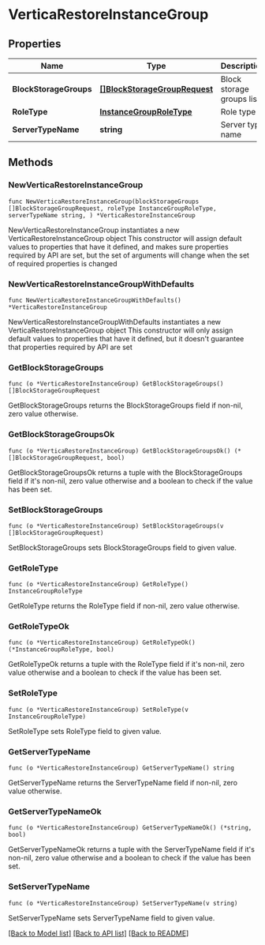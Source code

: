 # VerticaRestoreInstanceGroup

## Properties

Name | Type | Description | Notes
------------ | ------------- | ------------- | -------------
**BlockStorageGroups** | [**[]BlockStorageGroupRequest**](BlockStorageGroupRequest.md) | Block storage groups list | 
**RoleType** | [**InstanceGroupRoleType**](InstanceGroupRoleType.md) | Role type | 
**ServerTypeName** | **string** | Server type name | 

## Methods

### NewVerticaRestoreInstanceGroup

`func NewVerticaRestoreInstanceGroup(blockStorageGroups []BlockStorageGroupRequest, roleType InstanceGroupRoleType, serverTypeName string, ) *VerticaRestoreInstanceGroup`

NewVerticaRestoreInstanceGroup instantiates a new VerticaRestoreInstanceGroup object
This constructor will assign default values to properties that have it defined,
and makes sure properties required by API are set, but the set of arguments
will change when the set of required properties is changed

### NewVerticaRestoreInstanceGroupWithDefaults

`func NewVerticaRestoreInstanceGroupWithDefaults() *VerticaRestoreInstanceGroup`

NewVerticaRestoreInstanceGroupWithDefaults instantiates a new VerticaRestoreInstanceGroup object
This constructor will only assign default values to properties that have it defined,
but it doesn't guarantee that properties required by API are set

### GetBlockStorageGroups

`func (o *VerticaRestoreInstanceGroup) GetBlockStorageGroups() []BlockStorageGroupRequest`

GetBlockStorageGroups returns the BlockStorageGroups field if non-nil, zero value otherwise.

### GetBlockStorageGroupsOk

`func (o *VerticaRestoreInstanceGroup) GetBlockStorageGroupsOk() (*[]BlockStorageGroupRequest, bool)`

GetBlockStorageGroupsOk returns a tuple with the BlockStorageGroups field if it's non-nil, zero value otherwise
and a boolean to check if the value has been set.

### SetBlockStorageGroups

`func (o *VerticaRestoreInstanceGroup) SetBlockStorageGroups(v []BlockStorageGroupRequest)`

SetBlockStorageGroups sets BlockStorageGroups field to given value.


### GetRoleType

`func (o *VerticaRestoreInstanceGroup) GetRoleType() InstanceGroupRoleType`

GetRoleType returns the RoleType field if non-nil, zero value otherwise.

### GetRoleTypeOk

`func (o *VerticaRestoreInstanceGroup) GetRoleTypeOk() (*InstanceGroupRoleType, bool)`

GetRoleTypeOk returns a tuple with the RoleType field if it's non-nil, zero value otherwise
and a boolean to check if the value has been set.

### SetRoleType

`func (o *VerticaRestoreInstanceGroup) SetRoleType(v InstanceGroupRoleType)`

SetRoleType sets RoleType field to given value.


### GetServerTypeName

`func (o *VerticaRestoreInstanceGroup) GetServerTypeName() string`

GetServerTypeName returns the ServerTypeName field if non-nil, zero value otherwise.

### GetServerTypeNameOk

`func (o *VerticaRestoreInstanceGroup) GetServerTypeNameOk() (*string, bool)`

GetServerTypeNameOk returns a tuple with the ServerTypeName field if it's non-nil, zero value otherwise
and a boolean to check if the value has been set.

### SetServerTypeName

`func (o *VerticaRestoreInstanceGroup) SetServerTypeName(v string)`

SetServerTypeName sets ServerTypeName field to given value.



[[Back to Model list]](../README.md#documentation-for-models) [[Back to API list]](../README.md#documentation-for-api-endpoints) [[Back to README]](../README.md)



